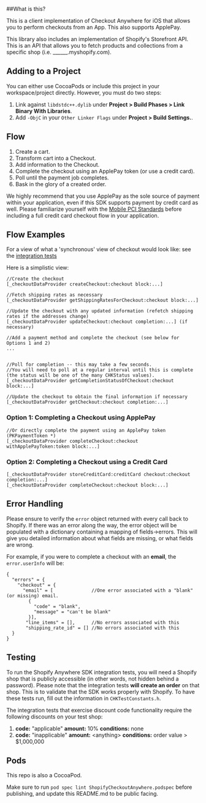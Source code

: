 ##What is this?

This is a client implementation of Checkout Anywhere for iOS that allows you to perform checkouts from an App. This also supports ApplePay.

This library also includes an implementation of Shopify's Storefront API. This is an API that allows you to fetch products and collections from a specific shop (i.e. ______.myshopify.com).

## Adding to a Project

You can either use CocoaPods or include this project in your workspace/project directly. However, you must do two steps:

1. Link against `libdstdc++.dylib` under **Project > Build Phases > Link Binary With Libraries**.
2. Add `-ObjC` in your `Other Linker Flags` under **Project > Build Settings.**.

## Flow

1. Create a cart.
2. Transform cart into a Checkout.
3. Add information to the Checkout.
4. Complete the checkout using an ApplePay token (or use a credit card).
6. Poll until the payment job completes.
7. Bask in the glory of a created order.

We highly recommend that you use ApplePay as the sole source of payment within your application, even if this SDK supports payment by credit card as well.
Please familiarize yourself with the [Mobile PCI Standards](https://www.pcisecuritystandards.org/documents/Mobile_Payment_Security_Guidelines_Developers_v1.pdf) before including a full credit card checkout flow in your application.

## Flow Examples

For a view of what a 'synchronous' view of checkout would look like: see the [integration tests](https://github.com/Shopify/checkout-anywhere-ios/blob/master/CheckoutAnywhere/CheckoutAnywhereTests/CHKAnywhereIntegrationTest.m)

Here is a simplistic view:

```
//Create the checkout
[_checkoutDataProvider createCheckout:checkout block:...]

//Fetch shipping rates as necessary
[_checkoutDataProvider getShippingRatesForCheckout:checkout block:...]

//Update the checkout with any updated information (refetch shipping rates if the addresses change)
[_checkoutDataProvider updateCheckout:checkout completion:...] (if necessary)

//Add a payment method and complete the checkout (see below for Options 1 and 2)
...


//Poll for completion -- this may take a few seconds.
//You will need to poll at a regular interval until this is complete (the status will be one of the many CHKStatus values).
[_checkoutDataProvider getCompletionStatusOfCheckout:checkout block:...]

//Update the checkout to obtain the final information if necessary
[_checkoutDataProvider getCheckout:checkout completion:...]
```

### Option 1: Completing a Checkout using ApplePay
```
//Or directly complete the payment using an ApplePay token (PKPaymentToken *)
[_checkoutDataProvider completeCheckout:checkout withApplePayToken:token block:...]
```

### Option 2: Completing a Checkout using a Credit Card
```
[_checkoutDataProvider storeCreditCard:creditCard checkout:checkout completion:...]
[_checkoutDataProvider completeCheckout:checkout block:...]
```

## Error Handling

Please ensure to verify the `error` object returned with every call back to Shopify. If there was an error along the way, the error object will be populated with a dictionary containing a mapping of fields->errors.
This will give you detailed information about what fields are missing, or what fields are wrong.

For example, if you were to complete a checkout with an **email**, the `error.userInfo` will be:

```
{
  "errors" = {
    "checkout" = {
      "email" = [              //One error associated with a "blank" (or missing) email.
        {
          "code" = "blank",
          "message" = "can't be blank"
        }],
       "line_items" = [],      //No errors associated with this
       "shipping_rate_id" = [] //No errors associated with this
  }
}
```

## Testing
To run the Shopify Anywhere SDK integration tests, you will need a Shopify shop that is publicly accessible (in other words, not hidden behind a password). Please note that the integration tests **will create an order** on that shop. This is to validate that the SDK works properly with Shopify. To have these tests run, fill out the information in `CHKTestConstants.h`.

The integration tests that exercise discount code functionality require the following discounts on your test shop:

1. **code:** "applicable" **amount:** 10% **conditions:** none
2. **code:** "inapplicable" **amount:** \<anything\> **conditions:** order value > $1,000,000

## Pods
This repo is also a CocoaPod.

Make sure to run `pod spec lint ShopifyCheckoutAnywhere.podspec` before publishing, and update this README.md to be public facing.
